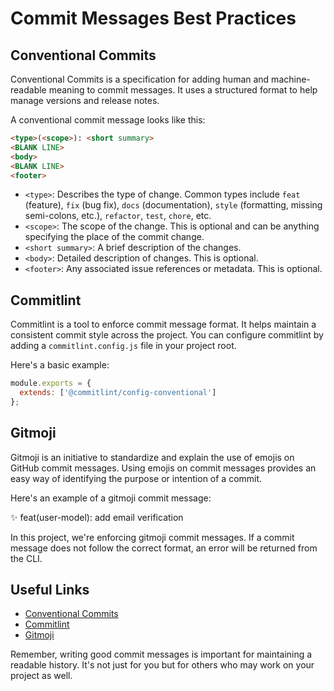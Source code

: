 # Commit Messages Best Practices

## Conventional Commits

Conventional Commits is a specification for adding human and machine-readable
meaning to commit messages. It uses a structured format to help manage versions
and release notes.

A conventional commit message looks like this:

```html
<type>(<scope>): <short summary>
<BLANK LINE>
<body>
<BLANK LINE>
<footer>
```

* `<type>`: Describes the type of change. Common types include `feat`
(feature), `fix` (bug fix), `docs` (documentation), `style` (formatting,
missing semi-colons, etc.), `refactor`, `test`, `chore`, etc.
* `<scope>`: The scope of the change. This is optional and can be anything
specifying the place of the commit change.
* `<short summary>`: A brief description of the changes.
* `<body>`: Detailed description of changes. This is optional.
* `<footer>`: Any associated issue references or metadata. This is optional.

## Commitlint

Commitlint is a tool to enforce commit message format. It helps maintain a
consistent commit style across the project. You can configure commitlint by
adding a `commitlint.config.js` file in your project root.

Here's a basic example:

```js
module.exports = {
  extends: ['@commitlint/config-conventional']
};
```

## Gitmoji

Gitmoji is an initiative to standardize and explain the use of emojis on GitHub
commit messages. Using emojis on commit messages provides an easy way of
identifying the purpose or intention of a commit.

Here's an example of a gitmoji commit message:

:sparkles: feat(user-model): add email verification

In this project, we're enforcing gitmoji commit messages. If a commit message
does not follow the correct format, an error will be returned from the CLI.

## Useful Links

* [Conventional Commits](vscode-file://vscode-app/c:/Program%20Files/Microsoft%20VS%20Code/resources/app/out/vs/code/electron-sandbox/workbench/workbench.html)
* [Commitlint](vscode-file://vscode-app/c:/Program%20Files/Microsoft%20VS%20Code/resources/app/out/vs/code/electron-sandbox/workbench/workbench.html)
* [Gitmoji](vscode-file://vscode-app/c:/Program%20Files/Microsoft%20VS%20Code/resources/app/out/vs/code/electron-sandbox/workbench/workbench.html)

Remember, writing good commit messages is important for maintaining a readable
history. It's not just for you but for others who may work on your project as
well.
